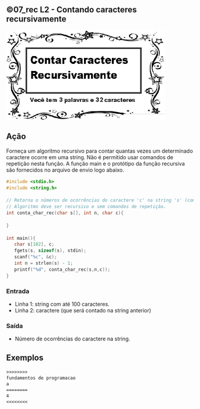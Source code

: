 ## ©07_rec L2 - Contando caracteres recursivamente


![](__capa.jpg)

## Ação

Forneça um algoritmo recursivo para contar quantas vezes um determinado caractere ocorre em uma string. Não é permitido usar comandos de repetição nesta função. A função main e o protótipo da função recursiva são fornecidos no arquivo de envio logo abaixo.

``` C
#include <stdio.h>
#include <string.h>

// Retorna o números de ocorrências do caractere 'c' na string 's' (com 'n' caracteres).
// Algoritmo deve ser recursivo e sem comandos de repetição.
int conta_char_rec(char s[], int n, char c){

}

int main(){
   char s[102], c;
   fgets(s, sizeof(s), stdin);
   scanf("%c", &c);
   int n = strlen(s) - 1;
   printf("%d", conta_char_rec(s,n,c));
}
```

### Entrada

- Linha 1: string com até 100 caracteres.
- Linha 2: caractere (que será contado na string anterior)

### Saída

- Número de ocorrências do caractere na string.

## Exemplos

```
>>>>>>>>
fundamentos de programacao
a
========
4
<<<<<<<<
```

